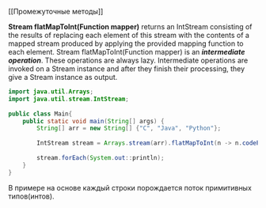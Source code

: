 [[Промежуточные методы]]

**Stream flatMapToInt(Function mapper)** returns an IntStream consisting of the results of replacing each element of this stream with the contents of a mapped stream produced by applying the provided mapping function to each element. Stream flatMapToInt(Function mapper) is an _**intermediate operation**_. These operations are always lazy. Intermediate operations are invoked on a Stream instance and after they finish their processing, they give a Stream instance as output.

```java
import java.util.Arrays;  
import java.util.stream.IntStream;  
  
public class Main{  
    public static void main(String[] args) {  
        String[] arr = new String[] {"C", "Java", "Python"};  
  
        IntStream stream = Arrays.stream(arr).flatMapToInt(n -> n.codePoints());  
  
        stream.forEach(System.out::println);  
    }  
}
```

В примере на основе каждый строки порождается поток примитивных типов(интов).

